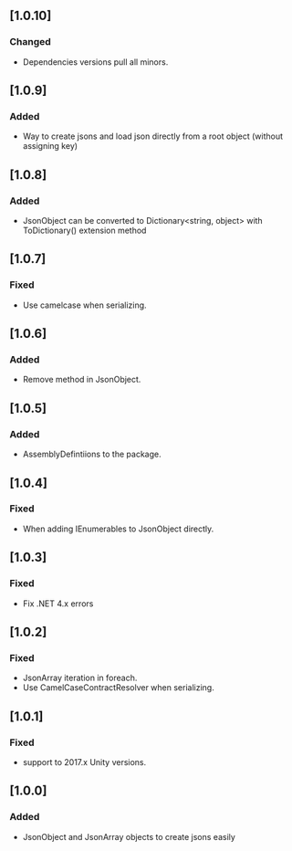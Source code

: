 ## [1.0.10]

### Changed

- Dependencies versions pull all minors.

## [1.0.9]

### Added

- Way to create jsons and load json directly from a root object (without assigning key)

## [1.0.8]

### Added

- JsonObject can be converted to Dictionary<string, object> with ToDictionary() extension method

## [1.0.7]

### Fixed

- Use camelcase when serializing.

## [1.0.6]

### Added

- Remove method in JsonObject.

## [1.0.5]

### Added

- AssemblyDefintiions to the package.

## [1.0.4]

### Fixed

- When adding IEnumerables to JsonObject directly.

## [1.0.3]

### Fixed

- Fix .NET 4.x errors

## [1.0.2]

### Fixed

- JsonArray iteration in foreach.
- Use CamelCaseContractResolver when serializing.

## [1.0.1]

### Fixed

- support to 2017.x Unity versions.

## [1.0.0]

### Added

- JsonObject and JsonArray objects to create jsons easily

